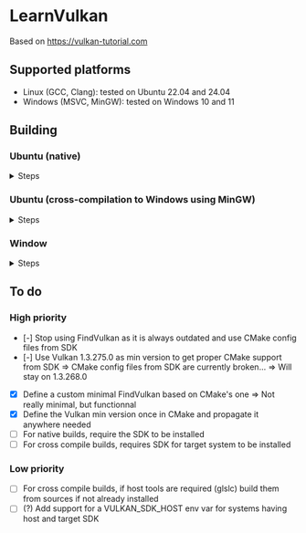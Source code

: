 # LearnVulkan

Based on https://vulkan-tutorial.com

## Supported platforms

- Linux (GCC, Clang): tested on Ubuntu 22.04 and 24.04
- Windows (MSVC, MinGW): tested on Windows 10 and 11

## Building

### Ubuntu (native)

<details>
<summary>Steps</summary>

- Install the tools required to build the project:
```shell
sudo apt install cmake pkg-config ninja-build build-essential
```

- To build GLFW from source on Linux, a few extra packages must be installed as
  explained in [GLFW documentation](https://www.glfw.org/docs/3.4/compile.html):
```shell
sudo apt install libwayland-dev libxkbcommon-dev xorg-dev
```

- Download the Vulkan SDK from LunarG. Replace `${SDK_VERSION}` with `latest` or
  any fixed version greater than `1.3.268.0`:
```shell
mkdir VulkanSDK
cd VulkanSDK
wget https://sdk.lunarg.com/sdk/download/${SDK_VERSION}/linux/vulkan_sdk.tar.xz
tar -xvf vulkan_sdk.tar.xz
```

- To build the project run the following commands from project root directory:
```shell
# Use the desired Vulkan SDK
source path/to/VulkanSDK/${SDK_VERSION}/setup-env.sh

# Configure the project with the default system compiler
cmake -S . -B build -G "Ninja Multi-Config"
# Or configure the project with GCC
CC=gcc CXX=g++ cmake -S . -B build -G "Ninja Multi-Config"
# Or configure the project with Clang
CC=clang CXX=clang++ cmake -S . -B build -G "Ninja Multi-Config"

# Build the project
cmake --build build --config release
```

</details>

### Ubuntu (cross-compilation to Windows using MinGW)

<details>
<summary>Steps</summary>

- To cross-compile from Ubuntu to Windows using MinGW, install the following
  packages:
```shell
sudo apt install cmake pkg-config ninja-build mingw-w64 7zip
```

- Then, install the Vulkan SDK for Windows:
```shell
mkdir VulkanSDK-Windows
cd VulkanSDK-Windows
wget https://sdk.lunarg.com/sdk/download/${SDK_VERSION}/windows/vulkan_sdk.exe
7z x vulkan_sdk.exe -o${SDK_VERSION}
```

- To build the project run the following commands from project root directory:
```shell
# Use the desired Vulkan SDK
source path/to/VulkanSDK/${SDK_VERSION}/setup-env.sh

# Configure the project
cmake -S . -B build -G "Ninja Multi-Config" --toolchain cmake/Toolchains/MinGW.cmake

# Build the project
cmake --build build --config release
```

</details>

### Window

<details>
<summary>Steps</summary>

#### Common requirements

- Install the Vulkan SDK for Windows:
```shell
Invoke-WebRequest https://sdk.lunarg.com/sdk/download/${SDK_VERSION}/windows/vulkan_sdk.exe
.\vulkan_sdk.exe
# In the UI select the desired install location and optional components
```

#### MSVC

- Install the Microsoft Visual C/C++ Compiler 2022 at least:
  * if you want the full-fledged Visual Studio IDE, install
    [Visual Studio 2022](https://visualstudio.microsoft.com/vs/)
  * if you prefer just the command line tools, install the
    [Build Tools for Visual Studio 2022](https://visualstudio.microsoft.com/downloads/#build-tools-for-visual-studio-2022)

- Open a Powershell terminal with x64 build tools available, go at the project
  root location and run the following commands:
```shell
# Ensure the VULKAN_SDK environment variable is setup properly
echo $Env:VULKAN_SDK

# Configure the project
cmake -S . -B build -G "Ninja Multi-Config"

# Build the project
cmake --build build --config release
```

#### MinGW

TODO

</details>

## To do

### High priority

- [-] Stop using FindVulkan as it is always outdated and use CMake config files from SDK
- [-] Use Vulkan 1.3.275.0 as min version to get proper CMake support from SDK
      => CMake config files from SDK are currently broken...
      => Will stay on 1.3.268.0

- [x] Define a custom minimal FindVulkan based on CMake's one
      => Not really minimal, but functionnal
- [x] Define the Vulkan min version once in CMake and propagate it anywhere needed
- [ ] For native builds, require the SDK to be installed
- [ ] For cross compile builds, requires SDK for target system to be installed

### Low priority

- [ ] For cross compile builds, if host tools are required (glslc) build them from sources if not already installed
- [ ] (?) Add support for a VULKAN_SDK_HOST env var for systems having host and target SDK
